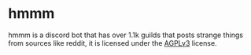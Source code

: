 # hmmm
hmmm is a discord bot that has over 1.1k guilds that posts strange things from sources like reddit, it is
licensed under the [AGPLv3](https://www.gnu.org/licenses/agpl-3.0.en.html) license.

